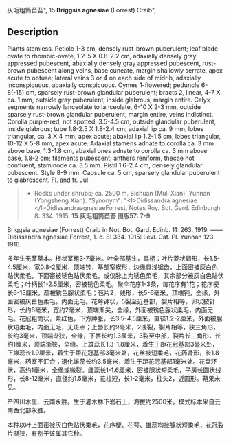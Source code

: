 灰毛粗筒苣苔",
15.**Briggsia agnesiae** (Forrest) Craib",

## Description
Plants stemless. Petiole 1-3 cm, densely rust-brown puberulent; leaf blade ovate to rhombic-ovate, 1.2-5 X 0.8-2.2 cm, adaxially densely gray appressed pubescent, abaxially densely gray appressed pubescent, rust-brown pubescent along veins, base cuneate, margin shallowly serrate, apex acute to obtuse; lateral veins 3 or 4 on each side of midrib, adaxially inconspicuous, abaxially conspicuous. Cymes 1-flowered; peduncle 6-8(-15) cm, sparsely rust-brown glandular puberulent; bracts 2, linear, 4-7 X ca. 1 mm, outside gray puberulent, inside glabrous, margin entire. Calyx segments narrowly lanceolate to lanceolate, 6-10 X 2-3 mm, outside sparsely rust-brown glandular puberulent, margin entire, veins indistinct. Corolla purple-red, not spotted, 3.5-4.5 cm, outside glandular puberulent, inside glabrous; tube 1.8-2.5 X 1.8-2.4 cm; adaxial lip ca. 9 mm, lobes triangular, ca. 3 X 4 mm, apex acute; abaxial lip 1.2-1.5 cm, lobes triangular, 10-12 X 5-8 mm, apex acute. Adaxial stamens adnate to corolla ca. 3 mm above base, 1.3-1.8 cm, abaxial ones adnate to corolla ca. 3 mm above base, 1.8-2 cm; filaments pubescent; anthers reniform, thecae not confluent; staminode ca. 3.5 mm. Pistil 1.6-2.4 cm, densely glandular pubescent. Style 8-9 mm. Capsule ca. 5 cm, sparsely glandular puberulent to glabrescent. Fl. and fr. Jul.

> * Rocks under shrubs; ca. 2500 m. Sichuan (Muli Xian), Yunnan (Yongsheng Xian).
  "Synonym": "&lt;I&gt;Didissandra agnesiae &lt;/I&gt;DidissandraagnesiaeForrest, Notes Roy. Bot. Gard. Edinburgh 8: 334. 1915.
**15.灰毛粗筒苣苔 图版57: 7-9**

Briggsia agnesiae (Forrest) Craib in Not. Bot. Gard. Edinb. 11: 263. 1919. ——Didissandra agnesiae Forrest, 1. c. 8: 334. 1915: Levl. Cat. Pl. Yunnan 123. 1916.

多年生无茎草本。根状茎粗3-7毫米。叶全部基生，具柄：叶片菱状卵形，长1.5-4.5厘米，宽0.8-2厘米，顶端钝，基部窄楔形，边缘具浅锯齿，上面密被灰白色贴伏柔毛，下面密被锈色贴伏柔毛，或仅脉上为锈色柔毛，其余部分被灰白色贴伏柔毛；叶柄长1-2.5厘米，密被锈色柔毛。聚伞花序1-3条，每花序有1花；花序梗长6-15厘米，疏被锈色腺状柔毛；苞片2，线形，长5-6毫米，顶端钝，全缘，外面密被灰白色柔毛，内面无毛。花萼钟状，5裂至近基部，裂片相等，卵状披针形，长约6毫米，宽约2毫米，顶端渐尖，全缘，外面被锈色腺状柔毛，内面无毛。花冠粗筒状，紫红色，下方肿胀，长3.5-4.5厘米，直径1.2-2厘米，外面被腺状短柔毛，内面无毛，无斑点；上唇长约9毫米，2浅裂，裂片相等，狭三角形，长约3毫米，顶端渐狭，全缘，下唇长约1.3厘米，3裂至中部，裂片长三角形，长约1厘米，顶端渐狭，全缘。上雄蕊长1.3-1.8厘米，着生于距花冠基部3毫米处，下雄蕊长1.9厘米，着生于距花冠基部3毫米处，花丝被短柔毛，花药肾形，长1.8毫米，药室不汇合；退化雄蕊长约3.5毫米，着生于距花冠基部1毫米处。花盘环状，高约1毫米，全缘或微裂。雌蕊长1-1.6厘米，密被腺状短柔毛，子房长圆状线形，长8-12毫米，直径约1.5毫米，花柱短，长1-2毫米，柱头2，近圆形。蒴果未见。

产四川木里、云南永胜。生于灌木林下岩石上，海拔约2500米。模式标本采自云南西北部永胜。

本种以叶上面密被灰白色贴伏柔毛，花序梗、花萼、雄蕊均被腺状短柔毛，花冠裂片渐狭，有别于该属其它种。
